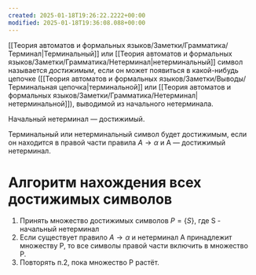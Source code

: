 ```yaml
---
created: 2025-01-18T19:26:22.2222+00:00
modified: 2025-01-18T19:36:08.088+00:00
---
```

[[Теория автоматов и формальных языков/Заметки/Грамматика/Терминал|Терминальный]] или [[Теория автоматов и формальных языков/Заметки/Грамматика/Нетерминал|нетерминальный]] символ называется *достижимым*, если он может появиться в какой-нибудь цепочке ([[Теория автоматов и формальных языков/Заметки/Выводы/Терминальная цепочка|терминальной]] или [[Теория автоматов и формальных языков/Заметки/Грамматика/Нетерминал|нетерминальной]]), выводимой из начального нетерминала.

Начальный нетерминал — достижимый.

Терминальный или нетерминальный символ будет достижимым, если
он находится в правой части правила $А \rightarrow \alpha$ и А — достижимый нетерминал.

# Алгоритм нахождения всех достижимых символов
1) Принять множество достижимых символов $P = \{S\}$, где S - начальный нетерминал
2) Если существует правило $A \rightarrow \alpha$ и нетерминал A принадлежит множеству P, то все символы правой части включить в множество P.
3) Повторять п.2, пока множество P растёт.